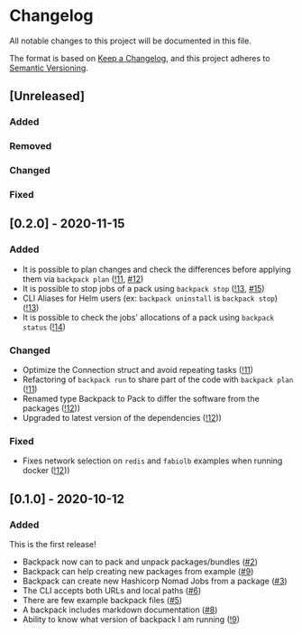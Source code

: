 # Changelog
All notable changes to this project will be documented in this file.

The format is based on [Keep a Changelog](https://keepachangelog.com/en/1.0.0/),
and this project adheres to [Semantic Versioning](https://semver.org/spec/v2.0.0.html).

## [Unreleased]
### Added 
### Removed
### Changed
### Fixed

## [0.2.0] - 2020-11-15
### Added 
- It is possible to plan changes and check the differences before applying them via `backpack plan` ([!11](https://gitlab.com/Qm64/backpack/-/merge_requests/11), [#12](https://gitlab.com/Qm64/backpack/-/issues/12))
- It is possible to stop jobs of a pack using `backpack stop` ([!13](https://gitlab.com/Qm64/backpack/-/merge_requests/13), [#15](https://gitlab.com/Qm64/backpack/-/issues/15))
- CLI Aliases for Helm users (ex: `backpack uninstall` is `backpack stop`)([!13](https://gitlab.com/Qm64/backpack/-/merge_requests/13))
- It is possible to check the jobs' allocations of a pack using `backpack status` ([!14](https://gitlab.com/Qm64/backpack/-/merge_requests/14))

### Changed
- Optimize the Connection struct and avoid repeating tasks ([!11](https://gitlab.com/Qm64/backpack/-/merge_requests/11))
- Refactoring of `backpack run` to share part of the code with `backpack plan` ([!11](https://gitlab.com/Qm64/backpack/-/merge_requests/11))
- Renamed type Backpack to Pack to differ the software from the packages ([!12](https://gitlab.com/Qm64/backpack/-/merge_requests/12)))
- Upgraded to latest version of the dependencies ([!12](https://gitlab.com/Qm64/backpack/-/merge_requests/12)))

### Fixed
- Fixes network selection on `redis` and `fabiolb` examples when running docker ([!12](https://gitlab.com/Qm64/backpack/-/merge_requests/12)))

## [0.1.0] - 2020-10-12
### Added
This is the first release!
- Backpack now can to pack and unpack packages/bundles ([#2](https://gitlab.com/Qm64/backpack/-/issues/2))
- Backpack can help creating new packages from example ([#9](https://gitlab.com/Qm64/backpack/-/issues/9))
- Backpack can create new Hashicorp Nomad Jobs from a package ([#3](https://gitlab.com/Qm64/backpack/-/issues/3))
- The CLI accepts both URLs and local paths ([#6](https://gitlab.com/Qm64/backpack/-/issues/6))
- There are few example backpack files ([#5](https://gitlab.com/Qm64/backpack/-/issues/5))
- A backpack includes markdown documentation ([#8](https://gitlab.com/Qm64/backpack/-/issues/8))
- Ability to know what version of backpack I am running ([!9](https://gitlab.com/Qm64/backpack/-/merge_requests/9))
